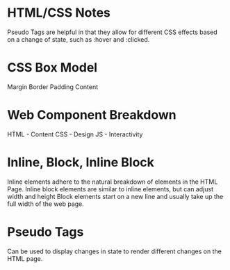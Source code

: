 # HTML/CSS Notes

Pseudo Tags are helpful in that they allow for different CSS effects based on a change of state, such as :hover and :clicked.

# CSS Box Model
Margin
Border
Padding
Content

# Web Component Breakdown

HTML - Content
CSS - Design
JS - Interactivity

# Inline, Block, Inline Block

Inline elements adhere to the natural breakdown of elements in the HTML Page.
Inline block elements are similar to inline elements, but can adjust width and height
Block elements start on a new line and usually take up the full width of the web page.

# Pseudo Tags

Can be used to display changes in state to render different changes on the HTML page.
